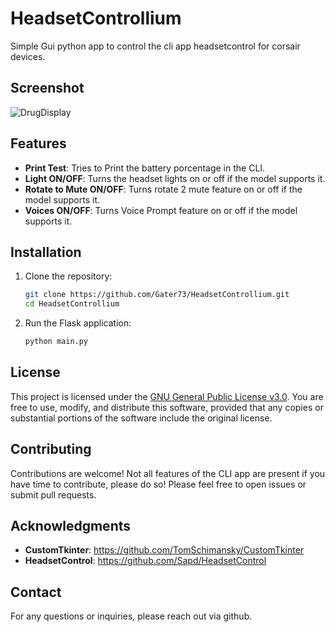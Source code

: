 # HeadsetControllium

Simple Gui python app to control the cli app headsetcontrol for corsair devices.

## Screenshot
![DrugDisplay](https://i.imgur.com/KA8WW9c.png)

## Features

- **Print Test**: Tries to Print the battery porcentage in the CLI.
- **Light ON/OFF**: Turns the headset lights on or off if the model supports it.
- **Rotate to Mute ON/OFF**: Turns rotate 2 mute feature on or off if the model supports it.
- **Voices ON/OFF**: Turns Voice Prompt feature on or off if the model supports it.

## Installation

1. Clone the repository:
   ```bash
   git clone https://github.com/Gater73/HeadsetControllium.git
   cd HeadsetControllium
   ```

2. Run the Flask application:
   ```bash
   python main.py
   ```


## License

This project is licensed under the [GNU General Public License v3.0](https://www.gnu.org/licenses/gpl-3.0.html). You are free to use, modify, and distribute this software, provided that any copies or substantial portions of the software include the original license.

## Contributing

Contributions are welcome! Not all features of the CLI app are present if you have time to contribute, please do so! Please feel free to open issues or submit pull requests.

## Acknowledgments

- **CustomTkinter**: https://github.com/TomSchimansky/CustomTkinter
- **HeadsetControl**: https://github.com/Sapd/HeadsetControl

## Contact

For any questions or inquiries, please reach out via github.
